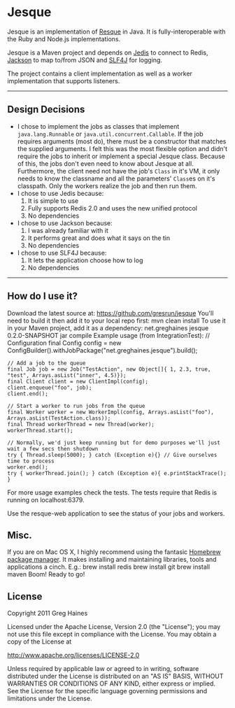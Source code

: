 Jesque
======

Jesque is an implementation of [Resque](https://github.com/defunkt/resque) in Java. It is fully-interoperable with the Ruby and Node.js implementations.

Jesque is a Maven project and depends on [Jedis](https://github.com/xetorthio/jedis) to connect to Redis, [Jackson](http://jackson.codehaus.org/) to map to/from JSON and [SLF4J](http://www.slf4j.org/) for logging.

The project contains a client implementation as well as a worker implementation that supports listeners.

***

Design Decisions
----------------
* I chose to implement the jobs as classes that implement `java.lang.Runnable` or `java.util.concurrent.Callable`. If the job requires arguments (most do), there must be a constructor that matches the supplied arguments. I felt this was the most flexible option and didn't require the jobs to inherit or implement a special Jesque class. Because of this, the jobs don't even need to know about Jesque at all. Furthermore, the client need not have the job's `Class` in it's VM, it only needs to know the classname and all the parameters' `Class`es on it's classpath. Only the workers realize the job and then run them.
* I chose to use Jedis because:
	1. It is simple to use
	2. Fully supports Redis 2.0 and uses the new unified protocol
	3. No dependencies
* I chose to use Jackson because:
	1. I was already familiar with it
	2. It performs great and does what it says on the tin
	3. No dependencies
* I chose to use SLF4J because:
	1. It lets the application choose how to log
	2. No dependencies

***

How do I use it?
----------------
Download the latest source at:
	https://github.com/gresrun/jesque
You'll need to build it then add it to your local repo first:
	mvn clean install
To use it in your Maven project, add it as a dependency:
	<dependency>
		<groupId>net.greghaines</groupId>
		<artifactId>jesque</artifactId>
		<version>0.2.0-SNAPSHOT</version>
		<type>jar</type>
		<scope>compile</scope>
	</dependency>
Example usage (from IntegrationTest):
	// Configuration
	final Config config = new ConfigBuilder().withJobPackage("net.greghaines.jesque").build();
	
	// Add a job to the queue
	final Job job = new Job("TestAction", new Object[]{ 1, 2.3, true, "test", Arrays.asList("inner", 4.5)});
	final Client client = new ClientImpl(config);
	client.enqueue("foo", job);
	client.end();
	
	// Start a worker to run jobs from the queue
	final Worker worker = new WorkerImpl(config, Arrays.asList("foo"), Arrays.asList(TestAction.class));
	final Thread workerThread = new Thread(worker);
	workerThread.start();
	
	// Normally, we'd just keep running but for demo purposes we'll just wait a few secs then shutdown
	try { Thread.sleep(5000); } catch (Exception e){} // Give ourselves time to process
	worker.end();
	try { workerThread.join(); } catch (Exception e){ e.printStackTrace(); }
For more usage examples check the tests. The tests require that Redis is running on localhost:6379.

Use the resque-web application to see the status of your jobs and workers.

Misc.
-----

If you are on Mac OS X, I highly recommend using the fantasic [Homebrew package manager](https://github.com/mxcl/homebrew). It makes installing and maintaining libraries, tools and applications a cinch. E.g.:
	brew install redis
	brew install git
	brew install maven
Boom! Ready to go!

License
-------
Copyright 2011 Greg Haines

Licensed under the Apache License, Version 2.0 (the "License");
you may not use this file except in compliance with the License.
You may obtain a copy of the License at

   <http://www.apache.org/licenses/LICENSE-2.0>

Unless required by applicable law or agreed to in writing, software
distributed under the License is distributed on an "AS IS" BASIS,
WITHOUT WARRANTIES OR CONDITIONS OF ANY KIND, either express or implied.
See the License for the specific language governing permissions and
limitations under the License.
